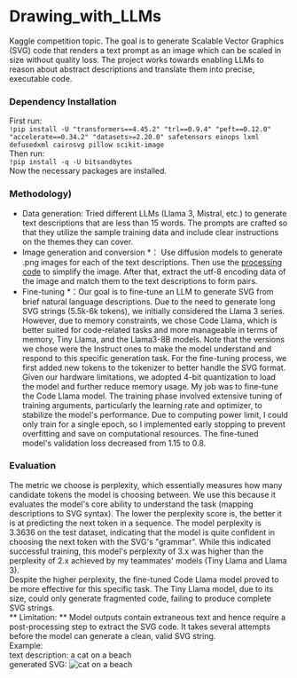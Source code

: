 # Drawing_with_LLMs
Kaggle competition topic. The goal is to generate Scalable Vector Graphics (SVG) code that renders a text prompt as an image which can be scaled in size without quality loss. The project works towards enabling LLMs to reason about abstract descriptions and translate them into precise, executable code.

### Dependency Installation <br>
First run: <br>
`!pip install -U "transformers==4.45.2" "trl==0.9.4" "peft==0.12.0" "accelerate==0.34.2" "datasets>=2.20.0" safetensors einops lxml defusedxml cairosvg pillow scikit-image` <br>
Then run: <br>
`!pip install -q -U bitsandbytes` <br>
Now the necessary packages are installed. <br>

### Methodology)<br> 
* Data generation: Tried different LLMs (Llama 3, Mistral, etc.) to generate text descriptions that are less than 15 words. The prompts are crafted so that they utilize the sample training data and include clear instructions on the themes they can cover. <br>
* Image generation and conversion *： Use diffusion models to generate .png images for each of the text descriptions. Then use the [processing code](https://www.kaggle.com/code/richolson/stable-diffusion-svg-scoring-metric) to simplify the image. After that, extract the utf-8 encoding data of the image and match them to the text descriptions to form pairs. <br>
* Fine-tuning *：Our goal is to fine-tune an LLM to generate SVG from brief natural language descriptions. Due to the need to generate long SVG strings (5.5k-6k tokens), we initially considered the Llama 3 series. However, due to memory constraints, we chose Code Llama, which is better suited for code-related tasks and more manageable in terms of memory, Tiny Llama, and the Llama3-8B models. Note that the versions we chose were the Instruct ones to make the model understand and respond to this specific generation task. For the fine-tuning process, we first added new tokens to the tokenizer to better handle the SVG format. Given our hardware limitations, we adopted 4-bit quantization to load the model and further reduce memory usage. My job was to fine-tune the Code Llama model. The training phase involved extensive tuning of training arguments, particularly the learning rate and optimizer, to stabilize the model's performance. Due to computing power limit, I could only train for a single epoch, so I implemented early stopping to prevent overfitting and save on computational resources. The fine-tuned model's validation loss decreased from 1.15 to 0.8.

### Evaluation <br>
The metric we choose is perplexity, which essentially measures how many candidate tokens the model is choosing between. We use this because it evaluates the model's core ability to understand the task (mapping descriptions to SVG syntax). The lower the perplexity score is, the better it is at predicting the next token in a sequence. The model perplexity is 3.3636 on the test dataset, indicating that the model is quite confident in choosing the next token with the SVG's "grammar". While this indicated successful training, this model's perplexity of 3.x was higher than the perplexity of 2.x achieved by my teammates' models (Tiny Llama and Llama 3). <br>
Despite the higher perplexity, the fine-tuned Code Llama model proved to be more effective for this specific task. The Tiny Llama model, due to its size, could only generate fragmented code, failing to produce complete SVG strings. <br>
** Limitation: ** Model outputs contain extraneous text and hence require a post-processing step to extract the SVG code. It takes several attempts before the model can generate a clean, valid SVG string. <br>
Example: <br>
text description: a cat on a beach <br>
generated SVG: ![cat on a beach]((https://github.com/jlmaurora233/Drawing_with_LLMs/blob/main/api/output.svg))

